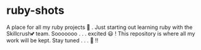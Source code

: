 # ruby-shots
A place for all my ruby projects 🌱 . 
Just starting out learning ruby with the Skillcrush💕 team. Sooooooo . . . excited 😃 ! 
This repository is where all my work will be kept. Stay tuned . . . 🙏  !!
